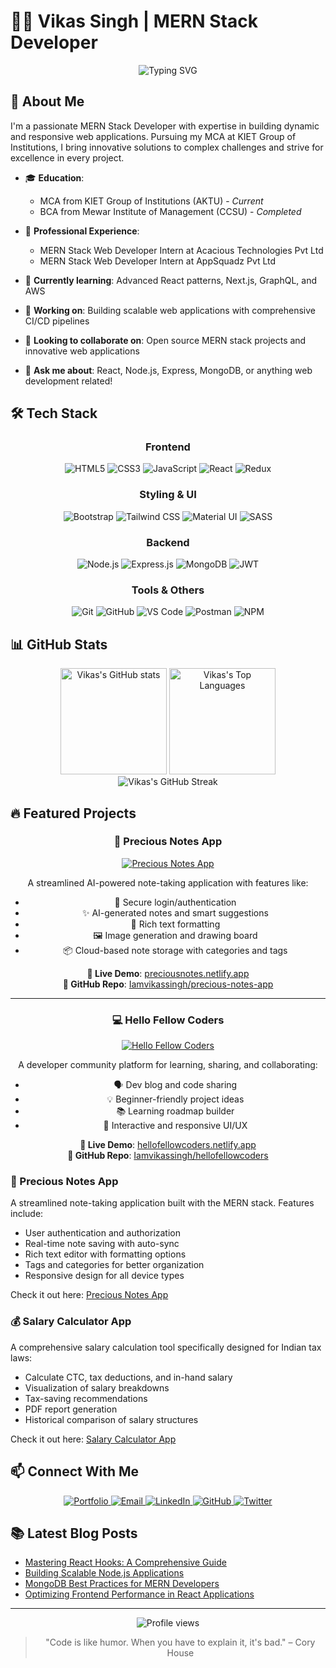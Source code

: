 # 👨‍💻 Vikas Singh | MERN Stack Developer

<div align="center">
  <img src="https://readme-typing-svg.herokuapp.com?font=Fira+Code&weight=600&size=28&duration=3000&pause=1000&color=0366D6&center=true&vCenter=true&random=false&width=600&lines=Full+Stack+Developer;MERN+Stack+Specialist;Web+Application+Engineer;UI%2FUX+Enthusiast" alt="Typing SVG" />
</div>

## 🚀 About Me

I'm a passionate MERN Stack Developer with expertise in building dynamic and responsive web applications. Pursuing my MCA at KIET Group of Institutions, I bring innovative solutions to complex challenges and strive for excellence in every project.

- 🎓 **Education**:
  - MCA from KIET Group of Institutions (AKTU) - _Current_
  - BCA from Mewar Institute of Management (CCSU) - _Completed_
  
- 💼 **Professional Experience**:
  - MERN Stack Web Developer Intern at Acacious Technologies Pvt Ltd
  - MERN Stack Web Developer Intern at AppSquadz Pvt Ltd

- 🌱 **Currently learning**: Advanced React patterns, Next.js, GraphQL, and AWS
- 🔭 **Working on**: Building scalable web applications with comprehensive CI/CD pipelines
- 👯 **Looking to collaborate on**: Open source MERN stack projects and innovative web applications
- 💬 **Ask me about**: React, Node.js, Express, MongoDB, or anything web development related!

## 🛠️ Tech Stack

<div align="center">

### Frontend
![HTML5](https://img.shields.io/badge/HTML5-%23E34F26.svg?style=for-the-badge&logo=html5&logoColor=white)
![CSS3](https://img.shields.io/badge/CSS3-%231572B6.svg?style=for-the-badge&logo=css3&logoColor=white)
![JavaScript](https://img.shields.io/badge/JavaScript-%23F7DF1E.svg?style=for-the-badge&logo=javascript&logoColor=black)
![React](https://img.shields.io/badge/React-%2361DAFB.svg?style=for-the-badge&logo=react&logoColor=black)
![Redux](https://img.shields.io/badge/Redux-%23593d88.svg?style=for-the-badge&logo=redux&logoColor=white)

### Styling & UI
![Bootstrap](https://img.shields.io/badge/Bootstrap-%237952B3.svg?style=for-the-badge&logo=bootstrap&logoColor=white)
![Tailwind CSS](https://img.shields.io/badge/Tailwind_CSS-%2338B2AC.svg?style=for-the-badge&logo=tailwind-css&logoColor=white)
![Material UI](https://img.shields.io/badge/Material_UI-%230081CB.svg?style=for-the-badge&logo=material-ui&logoColor=white)
![SASS](https://img.shields.io/badge/SASS-%23CC6699.svg?style=for-the-badge&logo=sass&logoColor=white)

### Backend
![Node.js](https://img.shields.io/badge/Node.js-%23339933.svg?style=for-the-badge&logo=nodedotjs&logoColor=white)
![Express.js](https://img.shields.io/badge/Express.js-%23000000.svg?style=for-the-badge&logo=express&logoColor=white)
![MongoDB](https://img.shields.io/badge/MongoDB-%2347A248.svg?style=for-the-badge&logo=mongodb&logoColor=white)
![JWT](https://img.shields.io/badge/JWT-%23000000.svg?style=for-the-badge&logo=json-web-tokens&logoColor=white)

### Tools & Others
![Git](https://img.shields.io/badge/Git-%23F05033.svg?style=for-the-badge&logo=git&logoColor=white)
![GitHub](https://img.shields.io/badge/GitHub-%23181717.svg?style=for-the-badge&logo=github&logoColor=white)
![VS Code](https://img.shields.io/badge/VS%20Code-%23007ACC.svg?style=for-the-badge&logo=visual-studio-code&logoColor=white)
![Postman](https://img.shields.io/badge/Postman-%23FF6C37.svg?style=for-the-badge&logo=postman&logoColor=white)
![NPM](https://img.shields.io/badge/NPM-%23CB3837.svg?style=for-the-badge&logo=npm&logoColor=white)

</div>

## 📊 GitHub Stats

<div align="center">
  <img src="https://github-readme-stats.vercel.app/api?username=Iamvikassingh&show_icons=true&theme=radical" alt="Vikas's GitHub stats" height="170" />
  <img src="https://github-readme-stats.vercel.app/api/top-langs/?username=Iamvikassingh&layout=compact&theme=radical" alt="Vikas's Top Languages" height="170" />
</div>

<div align="center">
  <img src="https://github-readme-streak-stats.herokuapp.com/?user=Iamvikassingh&theme=radical" alt="Vikas's GitHub Streak" />
</div>

## 🔥 Featured Projects

<div align="center">

### 📝 Precious Notes App  
[![Precious Notes App](https://github-readme-stats.vercel.app/api/pin/?username=Iamvikassingh&repo=precious-notes-app&theme=radical)](https://preciousnotes.netlify.app/)

A streamlined AI-powered note-taking application with features like:
- 🔐 Secure login/authentication
- ✨ AI-generated notes and smart suggestions
- 📝 Rich text formatting
- 🖼️ Image generation and drawing board
- 📦 Cloud-based note storage with categories and tags

**🔗 Live Demo**: [preciousnotes.netlify.app](https://preciousnotes.netlify.app/)  
**🔗 GitHub Repo**: [Iamvikassingh/precious-notes-app](https://github.com/Iamvikassingh/precious-notes-app)

---

### 💻 Hello Fellow Coders  
[![Hello Fellow Coders](https://github-readme-stats.vercel.app/api/pin/?username=Iamvikassingh&repo=hellofellowcoders&theme=radical)](https://hellofellowcoders.netlify.app/#/)

A developer community platform for learning, sharing, and collaborating:
- 🗣️ Dev blog and code sharing
- 💡 Beginner-friendly project ideas
- 📚 Learning roadmap builder
- 🧩 Interactive and responsive UI/UX

**🔗 Live Demo**: [hellofellowcoders.netlify.app](https://hellofellowcoders.netlify.app/#/)  
**🔗 GitHub Repo**: [Iamvikassingh/hellofellowcoders](https://github.com/Iamvikassingh/hellofellowcoders)

</div>


### 📝 Precious Notes App
A streamlined note-taking application built with the MERN stack. Features include:
- User authentication and authorization
- Real-time note saving with auto-sync
- Rich text editor with formatting options
- Tags and categories for better organization
- Responsive design for all device types

Check it out here: [Precious Notes App](https://github.com/Iamvikassingh/precious-notes-app)

### 💰 Salary Calculator App
A comprehensive salary calculation tool specifically designed for Indian tax laws:
- Calculate CTC, tax deductions, and in-hand salary
- Visualization of salary breakdowns
- Tax-saving recommendations
- PDF report generation
- Historical comparison of salary structures

Check it out here: [Salary Calculator App](https://github.com/Iamvikassingh/salary-calculator-app)

## 📫 Connect With Me

<div align="center">
  <a href="https://myportfoliobyvikassingh.netlify.app/">
    <img src="https://img.shields.io/badge/Portfolio-00A98F?style=for-the-badge&logo=Safari&logoColor=white" alt="Portfolio" />
  </a>
  <a href="mailto:9625vikassingh@gmail.com">
    <img src="https://img.shields.io/badge/Email-D14836?style=for-the-badge&logo=gmail&logoColor=white" alt="Email" />
  </a>
  <a href="http://www.linkedin.com/in/profilebyvikassingh">
    <img src="https://img.shields.io/badge/LinkedIn-0077B5?style=for-the-badge&logo=linkedin&logoColor=white" alt="LinkedIn" />
  </a>
  <a href="https://github.com/Iamvikassingh">
    <img src="https://img.shields.io/badge/GitHub-100000?style=for-the-badge&logo=github&logoColor=white" alt="GitHub" />
  </a>
  <a href="https://twitter.com/vikassinghdev">
    <img src="https://img.shields.io/badge/Twitter-1DA1F2?style=for-the-badge&logo=twitter&logoColor=white" alt="Twitter" />
  </a>
</div>

## 📚 Latest Blog Posts
<!-- BLOG-POST-LIST:START -->
- [Mastering React Hooks: A Comprehensive Guide](https://example.com)
- [Building Scalable Node.js Applications](https://example.com)
- [MongoDB Best Practices for MERN Developers](https://example.com)
- [Optimizing Frontend Performance in React Applications](https://example.com)
<!-- BLOG-POST-LIST:END -->

---

<div align="center">
  <img src="https://komarev.com/ghpvc/?username=Iamvikassingh&style=flat-square&color=blue" alt="Profile views" />
</div>

<div align="center">
  
  > "Code is like humor. When you have to explain it, it's bad." – Cory House

</div>

